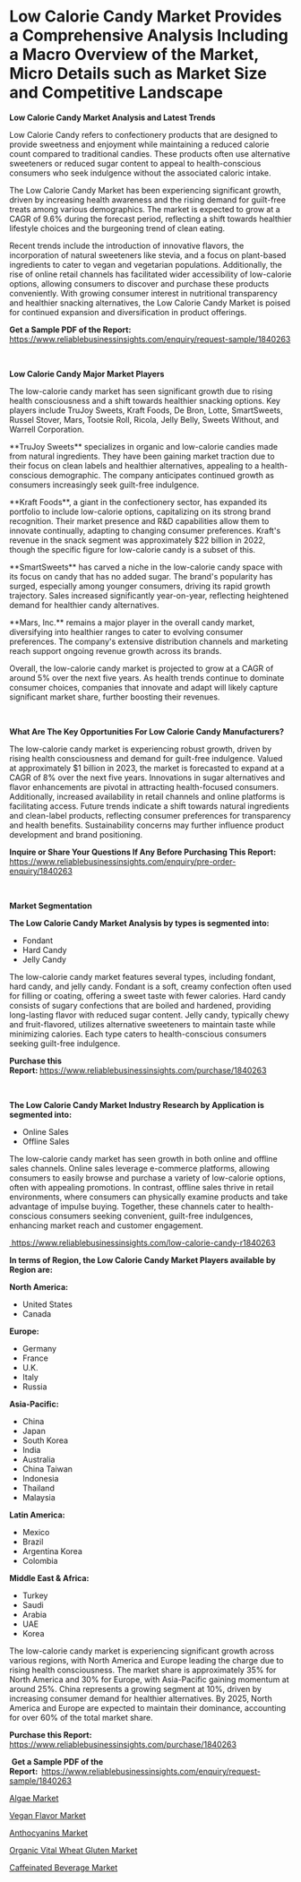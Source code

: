 <p><h1>Low Calorie Candy Market Provides a Comprehensive Analysis Including a Macro Overview of the Market, Micro Details such as Market Size and Competitive Landscape</h1></p><p><strong>Low Calorie Candy Market Analysis and Latest Trends</strong></p>
<p><p>Low Calorie Candy refers to confectionery products that are designed to provide sweetness and enjoyment while maintaining a reduced calorie count compared to traditional candies. These products often use alternative sweeteners or reduced sugar content to appeal to health-conscious consumers who seek indulgence without the associated caloric intake. </p><p>The Low Calorie Candy Market has been experiencing significant growth, driven by increasing health awareness and the rising demand for guilt-free treats among various demographics. The market is expected to grow at a CAGR of 9.6% during the forecast period, reflecting a shift towards healthier lifestyle choices and the burgeoning trend of clean eating. </p><p>Recent trends include the introduction of innovative flavors, the incorporation of natural sweeteners like stevia, and a focus on plant-based ingredients to cater to vegan and vegetarian populations. Additionally, the rise of online retail channels has facilitated wider accessibility of low-calorie options, allowing consumers to discover and purchase these products conveniently. With growing consumer interest in nutritional transparency and healthier snacking alternatives, the Low Calorie Candy Market is poised for continued expansion and diversification in product offerings.</p></p>
<p><strong>Get a Sample PDF of the Report:&nbsp;</strong> <a href="https://www.reliablebusinessinsights.com/enquiry/request-sample/1840263?utm_campaign=117&utm_medium=2&utm_source=Github&utm_content=ia&utm_term=07042025&utm_id=low-calorie-candy">https://www.reliablebusinessinsights.com/enquiry/request-sample/1840263</a></p>
<p>&nbsp;</p>
<p><strong>Low Calorie Candy Major Market Players</strong></p>
<p><p>The low-calorie candy market has seen significant growth due to rising health consciousness and a shift towards healthier snacking options. Key players include TruJoy Sweets, Kraft Foods, De Bron, Lotte, SmartSweets, Russel Stover, Mars, Tootsie Roll, Ricola, Jelly Belly, Sweets Without, and Warrell Corporation.</p><p>**TruJoy Sweets** specializes in organic and low-calorie candies made from natural ingredients. They have been gaining market traction due to their focus on clean labels and healthier alternatives, appealing to a health-conscious demographic. The company anticipates continued growth as consumers increasingly seek guilt-free indulgence.</p><p>**Kraft Foods**, a giant in the confectionery sector, has expanded its portfolio to include low-calorie options, capitalizing on its strong brand recognition. Their market presence and R&D capabilities allow them to innovate continually, adapting to changing consumer preferences. Kraft's revenue in the snack segment was approximately $22 billion in 2022, though the specific figure for low-calorie candy is a subset of this.</p><p>**SmartSweets** has carved a niche in the low-calorie candy space with its focus on candy that has no added sugar. The brand's popularity has surged, especially among younger consumers, driving its rapid growth trajectory. Sales increased significantly year-on-year, reflecting heightened demand for healthier candy alternatives.</p><p>**Mars, Inc.** remains a major player in the overall candy market, diversifying into healthier ranges to cater to evolving consumer preferences. The company's extensive distribution channels and marketing reach support ongoing revenue growth across its brands.</p><p>Overall, the low-calorie candy market is projected to grow at a CAGR of around 5% over the next five years. As health trends continue to dominate consumer choices, companies that innovate and adapt will likely capture significant market share, further boosting their revenues.</p></p>
<p>&nbsp;</p>
<p><strong>What Are The Key Opportunities For Low Calorie Candy Manufacturers?</strong></p>
<p><p>The low-calorie candy market is experiencing robust growth, driven by rising health consciousness and demand for guilt-free indulgence. Valued at approximately $1 billion in 2023, the market is forecasted to expand at a CAGR of 8% over the next five years. Innovations in sugar alternatives and flavor enhancements are pivotal in attracting health-focused consumers. Additionally, increased availability in retail channels and online platforms is facilitating access. Future trends indicate a shift towards natural ingredients and clean-label products, reflecting consumer preferences for transparency and health benefits. Sustainability concerns may further influence product development and brand positioning.</p></p>
<p><strong>Inquire or Share Your Questions If Any Before Purchasing This Report:</strong> <a href="https://www.reliablebusinessinsights.com/enquiry/pre-order-enquiry/1840263?utm_campaign=117&utm_medium=2&utm_source=Github&utm_content=ia&utm_term=07042025&utm_id=low-calorie-candy">https://www.reliablebusinessinsights.com/enquiry/pre-order-enquiry/1840263</a></p>
<p>&nbsp;</p>
<p><strong>Market Segmentation</strong></p>
<p><strong>The Low Calorie Candy Market Analysis by types is segmented into:</strong></p>
<p><ul><li>Fondant</li><li>Hard Candy</li><li>Jelly Candy</li></ul></p>
<p><p>The low-calorie candy market features several types, including fondant, hard candy, and jelly candy. Fondant is a soft, creamy confection often used for filling or coating, offering a sweet taste with fewer calories. Hard candy consists of sugary confections that are boiled and hardened, providing long-lasting flavor with reduced sugar content. Jelly candy, typically chewy and fruit-flavored, utilizes alternative sweeteners to maintain taste while minimizing calories. Each type caters to health-conscious consumers seeking guilt-free indulgence.</p></p>
<p><strong>Purchase this Report:&nbsp;</strong><a href="https://www.reliablebusinessinsights.com/purchase/1840263?utm_campaign=117&utm_medium=2&utm_source=Github&utm_content=ia&utm_term=07042025&utm_id=low-calorie-candy">https://www.reliablebusinessinsights.com/purchase/1840263</a></p>
<p>&nbsp;</p>
<p><strong>The Low Calorie Candy Market Industry Research by Application is segmented into:</strong></p>
<p><ul><li>Online Sales</li><li>Offline Sales</li></ul></p>
<p><p>The low-calorie candy market has seen growth in both online and offline sales channels. Online sales leverage e-commerce platforms, allowing consumers to easily browse and purchase a variety of low-calorie options, often with appealing promotions. In contrast, offline sales thrive in retail environments, where consumers can physically examine products and take advantage of impulse buying. Together, these channels cater to health-conscious consumers seeking convenient, guilt-free indulgences, enhancing market reach and customer engagement.</p></p>
<p><a href="https://www.reliablebusinessinsights.com/low-calorie-candy-r1840263?utm_campaign=117&utm_medium=2&utm_source=Github&utm_content=ia&utm_term=07042025&utm_id=low-calorie-candy">&nbsp;https://www.reliablebusinessinsights.com/low-calorie-candy-r1840263</a></p>
<p><strong>In terms of Region, the Low Calorie Candy Market Players available by Region are:</strong></p>
<p>
    <p> <strong> North America: </strong>
        <ul>
            <li>United States</li>
            <li>Canada</li>
        </ul>
        </p> 
    <p> <strong> Europe: </strong>
        <ul>
            <li>Germany</li>
            <li>France</li>
            <li>U.K.</li>
            <li>Italy</li>
            <li>Russia</li>
        </ul>
        </p> 
    <p> <strong> Asia-Pacific: </strong>
        <ul>
            <li>China</li>
            <li>Japan</li>
            <li>South Korea</li>
            <li>India</li>
            <li>Australia</li>
            <li>China Taiwan</li>
            <li>Indonesia</li>
            <li>Thailand</li>
            <li>Malaysia</li>
        </ul>
        </p> 
    <p> <strong> Latin America: </strong>
        <ul>
            <li>Mexico</li>
            <li>Brazil</li>
            <li>Argentina Korea</li>
            <li>Colombia</li>
        </ul>
        </p> 
    <p> <strong> Middle East & Africa: </strong>
        <ul>
            <li>Turkey</li>
            <li>Saudi</li>
            <li>Arabia</li>
            <li>UAE</li>
            <li>Korea</li>
        </ul>
    </p>
    </p>
<p><p>The low-calorie candy market is experiencing significant growth across various regions, with North America and Europe leading the charge due to rising health consciousness. The market share is approximately 35% for North America and 30% for Europe, with Asia-Pacific gaining momentum at around 25%. China represents a growing segment at 10%, driven by increasing consumer demand for healthier alternatives. By 2025, North America and Europe are expected to maintain their dominance, accounting for over 60% of the total market share.</p></p>
<p><strong>Purchase this Report: </strong><a href="https://www.reliablebusinessinsights.com/purchase/1840263?utm_campaign=117&utm_medium=2&utm_source=Github&utm_content=ia&utm_term=07042025&utm_id=low-calorie-candy">https://www.reliablebusinessinsights.com/purchase/1840263</a></p>
<p>&nbsp;<strong>Get a Sample PDF of the Report:&nbsp;&nbsp;</strong><a href="https://www.reliablebusinessinsights.com/enquiry/request-sample/1840263?utm_campaign=117&utm_medium=2&utm_source=Github&utm_content=ia&utm_term=07042025&utm_id=low-calorie-candy">https://www.reliablebusinessinsights.com/enquiry/request-sample/1840263</a></p>
<p><strong></strong></p>
<p><p><a href="https://github.com/rosalinebhakta48/Market-Research-Report-List-1/blob/main/algae-market.md?utm_campaign=117&utm_medium=2&utm_source=Github&utm_content=ia&utm_term=07042025&utm_id=low-calorie-candy">Algae Market</a></p><p><a href="https://github.com/ElviraLeka1962/Market-Research-Report-List-1/blob/main/vegan-flavor-market.md?utm_campaign=117&utm_medium=2&utm_source=Github&utm_content=ia&utm_term=07042025&utm_id=low-calorie-candy">Vegan Flavor Market</a></p><p><a href="https://github.com/lateshab69/Market-Research-Report-List-1/blob/main/anthocyanins-market.md?utm_campaign=117&utm_medium=2&utm_source=Github&utm_content=ia&utm_term=07042025&utm_id=low-calorie-candy">Anthocyanins Market</a></p><p><a href="https://github.com/darenph8er/Market-Research-Report-List-1/blob/main/organic-vital-wheat-gluten-market.md?utm_campaign=117&utm_medium=2&utm_source=Github&utm_content=ia&utm_term=07042025&utm_id=low-calorie-candy">Organic Vital Wheat Gluten Market</a></p><p><a href="https://github.com/hedbomkrahe/Market-Research-Report-List-1/blob/main/caffeinated-beverage-market.md?utm_campaign=117&utm_medium=2&utm_source=Github&utm_content=ia&utm_term=07042025&utm_id=low-calorie-candy">Caffeinated Beverage Market</a></p></p>